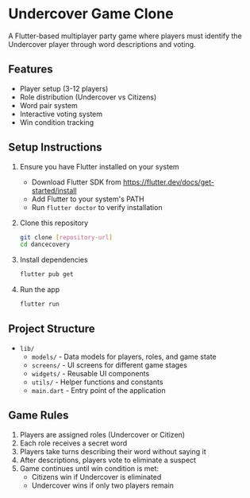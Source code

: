 # Undercover Game Clone

A Flutter-based multiplayer party game where players must identify the Undercover player through word descriptions and voting.

## Features

- Player setup (3-12 players)
- Role distribution (Undercover vs Citizens)
- Word pair system
- Interactive voting system
- Win condition tracking

## Setup Instructions

1. Ensure you have Flutter installed on your system
   - Download Flutter SDK from https://flutter.dev/docs/get-started/install
   - Add Flutter to your system's PATH
   - Run `flutter doctor` to verify installation

2. Clone this repository
   ```bash
   git clone [repository-url]
   cd dancecovery
   ```

3. Install dependencies
   ```bash
   flutter pub get
   ```

4. Run the app
   ```bash
   flutter run
   ```

## Project Structure

- `lib/`
  - `models/` - Data models for players, roles, and game state
  - `screens/` - UI screens for different game stages
  - `widgets/` - Reusable UI components
  - `utils/` - Helper functions and constants
  - `main.dart` - Entry point of the application

## Game Rules

1. Players are assigned roles (Undercover or Citizen)
2. Each role receives a secret word
3. Players take turns describing their word without saying it
4. After descriptions, players vote to eliminate a suspect
5. Game continues until win condition is met:
   - Citizens win if Undercover is eliminated
   - Undercover wins if only two players remain 